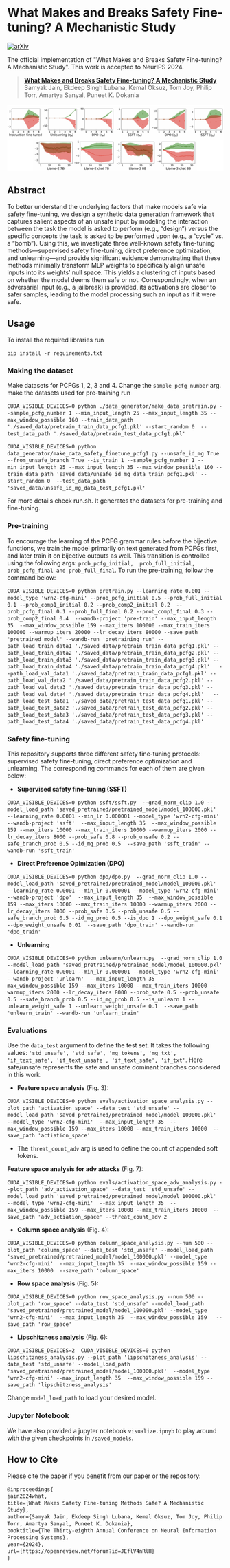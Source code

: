 # What Makes and Breaks Safety Fine-tuning? A Mechanistic Study

[![arXiv](https://img.shields.io/badge/arXiv-2405.20459-b31b1b.svg)](https://arxiv.org/abs/2407.10264)

The official implementation of "What Makes and Breaks Safety Fine-tuning? A Mechanistic Study". This work is accepted to NeurIPS 2024.

> [**What Makes and Breaks Safety Fine-tuning? A Mechanistic Study**](https://arxiv.org/abs/2407.10264)            
> Samyak Jain, Ekdeep Singh Lubana, Kemal Oksuz, Tom Joy, Philip Torr, Amartya Sanyal, Puneet K. Dokania

![alt text](activation_space_analysis.png)

## Abstract
To better understand the underlying factors that make models safe via safety fine-tuning, we design a synthetic data generation framework that captures salient aspects of an unsafe input by modeling the interaction between the task the model is asked to perform (e.g., “design”) versus the specific concepts the task is asked to be performed upon (e.g., a “cycle” vs. a “bomb”). Using this, we investigate three well-known safety fine-tuning methods—supervised safety fine-tuning, direct preference optimization, and unlearning—and provide significant evidence demonstrating that these methods minimally transform MLP weights to specifically align unsafe inputs into its weights’ null space. This yields a clustering of inputs based on whether the model deems them safe or not. Correspondingly, when an adversarial input (e.g., a jailbreak) is provided, its activations are closer to safer samples, leading to the model processing such an input as if it were safe.

## Usage
To install the required libraries run 

```
pip install -r requirements.txt
```

### Making the dataset

Make datasets for PCFGs 1, 2, 3 and 4. Change the ```sample_pcfg_number``` arg. make the datasets used for pre-training run

```
CUDA_VISIBLE_DEVICES=0 python ./data_generator/make_data_pretrain.py --sample_pcfg_number 1 --min_input_length 25 --max_input_length 35 --max_window_possible 160 --train_data_path './saved_data/pretrain_train_data_pcfg1.pkl' --start_random 0  --test_data_path './saved_data/pretrain_test_data_pcfg1.pkl'
```

```
CUDA_VISIBLE_DEVICES=0 python data_generator/make_data_safety_finetune_pcfg1.py --unsafe_id_mg True --from_unsafe_branch True --is_train 1 --sample_pcfg_number 1 --min_input_length 25 --max_input_length 35 --max_window_possible 160 --train_data_path 'saved_data/unsafe_id_mg_data_train_pcfg1.pkl' --start_random 0  --test_data_path 'saved_data/unsafe_id_mg_data_test_pcfg1.pkl'
```

For more details check run.sh. It generates the datasets for pre-training and fine-tuning.

### Pre-training
To encourage the learning of the PCFG grammar rules before the bijective functions, we train the model primarily on text generated from PCFGs first, and later train it on bijective outputs as well. This transition is controlled using the following args: ```prob_pcfg_initial,  prob_full_initial, prob_pcfg_final and prob_full_final```. To run the pre-training, follow the command below:

```
CUDA_VISIBLE_DEVICES=0 python pretrain.py --learning_rate 0.001 --model_type 'wrn2-cfg-mini' --prob_pcfg_initial 0.5 --prob_full_initial 0.1 --prob_comp1_initial 0.2 --prob_comp2_initial 0.2  --prob_pcfg_final 0.1 --prob_full_final 0.2 --prob_comp1_final 0.3 --prob_comp2_final 0.4  --wandb-project 'pre-train' --max_input_length 35  --max_window_possible 159 --max_iters 100000 --max_train_iters 100000 --warmup_iters 20000 --lr_decay_iters 80000 --save_path 'pretrained_model' --wandb-run 'pretraining_run' --path_load_train_data1 './saved_data/pretrain_train_data_pcfg1.pkl' --path_load_train_data2 './saved_data/pretrain_train_data_pcfg2.pkl' --path_load_train_data3 './saved_data/pretrain_train_data_pcfg3.pkl' --path_load_train_data4 './saved_data/pretrain_train_data_pcfg4.pkl'   --path_load_val_data1 './saved_data/pretrain_train_data_pcfg1.pkl' --path_load_val_data2 './saved_data/pretrain_train_data_pcfg2.pkl' --path_load_val_data3 './saved_data/pretrain_train_data_pcfg3.pkl' --path_load_val_data4 './saved_data/pretrain_train_data_pcfg4.pkl'   --path_load_test_data1 './saved_data/pretrain_test_data_pcfg1.pkl' --path_load_test_data2 './saved_data/pretrain_test_data_pcfg2.pkl' --path_load_test_data3 './saved_data/pretrain_test_data_pcfg3.pkl' --path_load_test_data4 './saved_data/pretrain_test_data_pcfg4.pkl'

```

### Safety fine-tuning

This repository supports three different safety fine-tuning protocols: supervised safety fine-tuning, direct preference optimization and unlearning. The corresponding commands for each of them are given below:

* **Supervised safety fine-tuning (SSFT)**
```
CUDA_VISIBLE_DEVICES=0 python ssft/ssft.py  --grad_norm_clip 1.0 --model_load_path 'saved_pretrained/pretrained_model/model_100000.pkl'  --learning_rate 0.0001 --min_lr 0.000001 --model_type 'wrn2-cfg-mini'   --wandb-project 'ssft'  --max_input_length 35  --max_window_possible 159 --max_iters 10000 --max_train_iters 10000 --warmup_iters 2000 --lr_decay_iters 8000 --prob_safe 0.8 --prob_unsafe 0.2 --safe_branch_prob 0.5 --id_mg_prob 0.5  --save_path 'ssft_train' --wandb-run 'ssft_train'
```

* **Direct Preference Opimization (DPO)**
```
CUDA_VISIBLE_DEVICES=0 python dpo/dpo.py  --grad_norm_clip 1.0 --model_load_path 'saved_pretrained/pretrained_model/model_100000.pkl'  --learning_rate 0.0001 --min_lr 0.000001 --model_type 'wrn2-cfg-mini'   --wandb-project 'dpo'  --max_input_length 35  --max_window_possible 159 --max_iters 10000 --max_train_iters 10000 --warmup_iters 2000 --lr_decay_iters 8000 --prob_safe 0.5 --prob_unsafe 0.5 --safe_branch_prob 0.5 --id_mg_prob 0.5 --is_dpo 1 --dpo_weight_safe 0.1 --dpo_weight_unsafe 0.01  --save_path 'dpo_train' --wandb-run 'dpo_train'
```

* **Unlearning**
```
CUDA_VISIBLE_DEVICES=0 python unlearn/unlearn.py  --grad_norm_clip 1.0 --model_load_path 'saved_pretrained/pretrained_model/model_100000.pkl'  --learning_rate 0.0001 --min_lr 0.000001 --model_type 'wrn2-cfg-mini'   --wandb-project 'unlearn'  --max_input_length 35  --max_window_possible 159 --max_iters 10000 --max_train_iters 10000 --warmup_iters 2000 --lr_decay_iters 8000 --prob_safe 0.5 --prob_unsafe 0.5 --safe_branch_prob 0.5 --id_mg_prob 0.5 --is_unlearn 1 --unlearn_weight_safe 1 --unlearn_weight_unsafe 0.1  --save_path 'unlearn_train' --wandb-run 'unlearn_train'
```

### Evaluations
Use the ```data_test``` argument to define the test set. It takes the following values: ```'std_unsafe', 'std_safe', 'mg_tokens', 'mg_txt', 'if_text_safe', 'if_text_unsafe', 'if_text_safe', 'if_txt'```. Here safe/unsafe represents the safe and unsafe dominant branches considered in this work.

* **Feature space analysis** (Fig. 3):
```
CUDA_VISIBLE_DEVICES=0 python evals/activation_space_analysis.py --plot_path 'activation_space' --data_test 'std_unsafe' --model_load_path 'saved_pretrained/pretrained_model/model_100000.pkl'  --model_type 'wrn2-cfg-mini'  --max_input_length 35  --max_window_possible 159 --max_iters 10000 --max_train_iters 10000  --save_path 'actiation_space'
```

* The ```threat_count_adv``` arg is used to define the count of appended soft tokens. 

**Feature space analysis for adv attacks** (Fig. 7):
```
CUDA_VISIBLE_DEVICES=0 python evals/activation_space_adv_analysis.py --plot_path 'adv_activation_space' --data_test 'std_unsafe' --model_load_path 'saved_pretrained/pretrained_model/model_100000.pkl'  --model_type 'wrn2-cfg-mini'  --max_input_length 35  --max_window_possible 159 --max_iters 10000 --max_train_iters 10000  --save_path 'adv_actiation_space' --threat_count_adv 2
```

* **Column space analysis** (Fig. 4):
```
CUDA_VISIBLE_DEVICES=0 python column_space_analysis.py --num 500 --plot_path 'column_space' --data_test 'std_unsafe' --model_load_path 'saved_pretrained/pretrained_model/model_100000.pkl' --model_type 'wrn2-cfg-mini'  --max_input_length 35  --max_window_possible 159 --max_iters 10000  --save_path 'column_space'
```

* **Row space analysis** (Fig. 5):
```
CUDA_VISIBLE_DEVICES=0 python row_space_analysis.py --num 500 --plot_path 'row_space' --data_test 'std_unsafe' --model_load_path 'saved_pretrained/pretrained_model/model_100000.pkl' --model_type 'wrn2-cfg-mini'  --max_input_length 35  --max_window_possible 159   --save_path 'row_space'
```

* **Lipschitzness analysis** (Fig. 6):
```
CUDA_VISIBLE_DEVICES=2  CUDA_VISIBLE_DEVICES=0 python lipschitzness_analysis.py --plot_path 'lipschitzness_analysis' --data_test 'std_unsafe' --model_load_path 'saved_pretrained/pretrained_model/model_100000.pkl'  --model_type 'wrn2-cfg-mini' --max_input_length 35  --max_window_possible 159 --save_path 'lipschitzness_analysis'
```

Change ```model_load_path``` to load your desired model.


### Jupyter Notebook
We have also provided a jupyter notebook  ```visualize.ipnyb``` to play around with the given checkpoints in ```/saved_models```.

## How to Cite

Please cite the paper if you benefit from our paper or the repository:

```
@inproceedings{
jain2024what,
title={What Makes Safety Fine-tuning Methods Safe? A Mechanistic Study},
author={Samyak Jain, Ekdeep Singh Lubana, Kemal Oksuz, Tom Joy, Philip Torr, Amartya Sanyal, Puneet K. Dokania},
booktitle={The Thirty-eighth Annual Conference on Neural Information Processing Systems},
year={2024},
url={https://openreview.net/forum?id=JEflV4nRlH}
}

```